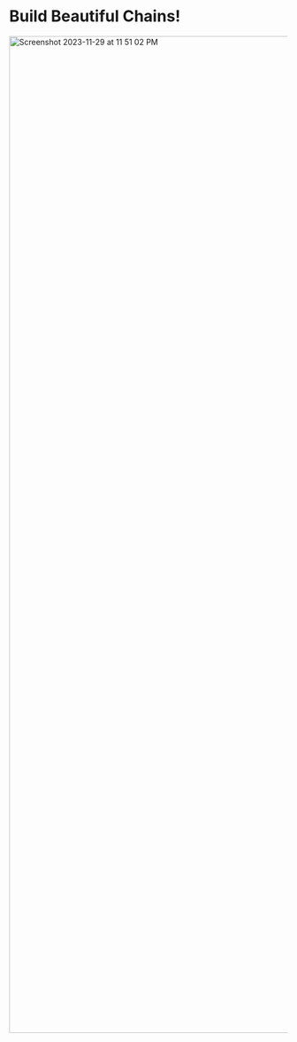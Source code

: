 # Build Beautiful Chains!

<img width="1800" alt="Screenshot 2023-11-29 at 11 51 02 PM" src="https://github.com/Yonava/markov-chains/assets/76519301/5692441c-2383-4ae8-a4dc-39f5764a9c65">
